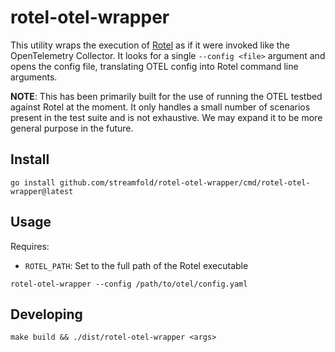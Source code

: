 # rotel-otel-wrapper

This utility wraps the execution of [Rotel](https://github.com/streamfold/rotel)
as if it were invoked like
the OpenTelemetry Collector. It looks for a single `--config <file>` argument
and opens the config file, translating OTEL config into Rotel command
line arguments.

**NOTE**: This has been primarily built for the use of running the OTEL
testbed against Rotel at the moment. It only handles a small number of
scenarios present in the test suite and is not exhaustive. We may expand
it to be more general purpose in the future.

## Install

```shell
go install github.com/streamfold/rotel-otel-wrapper/cmd/rotel-otel-wrapper@latest
```

## Usage

Requires:
* `ROTEL_PATH`: Set to the full path of the Rotel executable

```shell
rotel-otel-wrapper --config /path/to/otel/config.yaml
```

## Developing

```shell
make build && ./dist/rotel-otel-wrapper <args>
```
